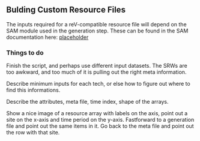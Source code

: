 ## Bulding Custom Resource Files

The inputs required for a reV-compatible resource file will depend on the SAM module used in the generation step. These can be found in the SAM documentation here: [placeholder]()


### Things to do
Finish the script, and perhaps use different input datasets. The SRWs are too awkward, and too much of it is pulling out the right meta information. 

Describe minimum inputs for each tech, or else how to figure out where to find this informations.

Describe the attributes, meta file, time index, shape of the arrays.

Show a nice image of a resource array with labels on the axis, point out a site on the x-axis and time period on the y-axis.
Fastforward to a generation file and point out the same items in it.
Go back to the meta file and point out the row with that site.


